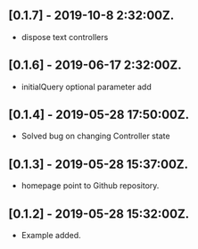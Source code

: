 ## [0.1.7] - 2019-10-8 2:32:00Z.

* dispose text controllers

## [0.1.6] - 2019-06-17 2:32:00Z.

* initialQuery optional parameter add

## [0.1.4] - 2019-05-28 17:50:00Z.

* Solved bug on changing Controller state

## [0.1.3] - 2019-05-28 15:37:00Z.

* homepage point to Github repository.

## [0.1.2] - 2019-05-28 15:32:00Z.

* Example added.